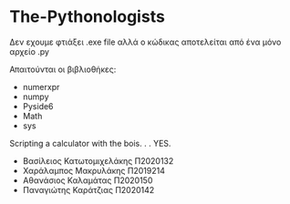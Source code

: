 # The-Pythonologists
Δεν εχουμε φτιάξει .exe file αλλά ο κώδικας αποτελείται από ένα μόνο αρχείο .py

Απαιτούνται οι βιβλιοθήκες:
- numerxpr
- numpy
- Pyside6
- Math
- sys

Scripting a calculator with the bois. . .  YES.

- Βασίλειος Κατωτομιχελάκης Π2020132
- Χαράλαμπος Μακρυλάκης Π2019214
- Αθανάσιος Καλαμάτας Π2020150
- Παναγιώτης Καράτζιας Π2020142
